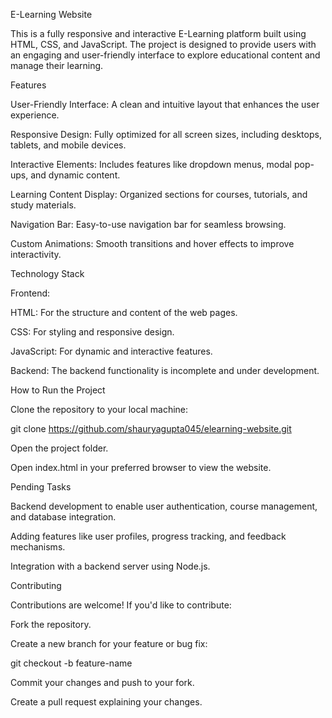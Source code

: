 E-Learning Website

This is a fully responsive and interactive E-Learning platform built using HTML, CSS, and JavaScript. The project is designed to provide users with an engaging and user-friendly interface to explore educational content and manage their learning.

Features

User-Friendly Interface: A clean and intuitive layout that enhances the user experience.

Responsive Design: Fully optimized for all screen sizes, including desktops, tablets, and mobile devices.

Interactive Elements: Includes features like dropdown menus, modal pop-ups, and dynamic content.

Learning Content Display: Organized sections for courses, tutorials, and study materials.

Navigation Bar: Easy-to-use navigation bar for seamless browsing.

Custom Animations: Smooth transitions and hover effects to improve interactivity.

Technology Stack

Frontend:

HTML: For the structure and content of the web pages.

CSS: For styling and responsive design.

JavaScript: For dynamic and interactive features.

Backend: The backend functionality is incomplete and under development.

How to Run the Project

Clone the repository to your local machine:

git clone https://github.com/shauryagupta045/elearning-website.git

Open the project folder.

Open index.html in your preferred browser to view the website.

Pending Tasks

Backend development to enable user authentication, course management, and database integration.

Adding features like user profiles, progress tracking, and feedback mechanisms.

Integration with a backend server using Node.js.

Contributing

Contributions are welcome! If you'd like to contribute:

Fork the repository.

Create a new branch for your feature or bug fix:

git checkout -b feature-name

Commit your changes and push to your fork.

Create a pull request explaining your changes.
